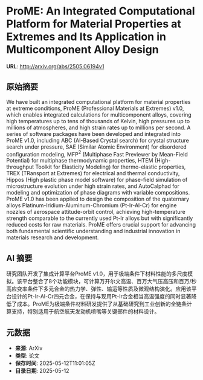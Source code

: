# ProME: An Integrated Computational Platform for Material Properties at Extremes and Its Application in Multicomponent Alloy Design

**URL**: http://arxiv.org/abs/2505.06194v1

## 原始摘要

We have built an integrated computational platform for material properties at
extreme conditions, ProME (Professional Materials at Extremes) v1.0, which
enables integrated calculations for multicomponent alloys, covering high
temperatures up to tens of thousands of Kelvin, high pressures up to millions
of atmospheres, and high strain rates up to millions per second. A series of
software packages have been developed and integrated into ProME v1.0, including
ABC (AI-Based Crystal search) for crystal structure search under pressure, SAE
(Similar Atomic Environment) for disordered configuration modeling, MFP$^2$
(Multiphase Fast Previewer by Mean-Field Potential) for multiphase
thermodynamic properties, HTEM (High-throughput Toolkit for Elasticity
Modeling) for thermo-elastic properties, TREX (TRansport at Extremes) for
electrical and thermal conductivity, Hippos (High plastic phase model software)
for phase-field simulation of microstructure evolution under high strain rates,
and AutoCalphad for modeling and optimization of phase diagrams with variable
compositions. ProME v1.0 has been applied to design the composition of the
quaternary alloys Platinum-Iridium-Aluminum-Chromium (Pt-Ir-Al-Cr) for engine
nozzles of aerospace attitude-orbit control, achieving high-temperature
strength comparable to the currently used Pt-Ir alloys but with significantly
reduced costs for raw materials. ProME offers crucial support for advancing
both fundamental scientific understanding and industrial innovation in
materials research and development.


## AI 摘要

研究团队开发了集成计算平台ProME v1.0，用于极端条件下材料性能的多尺度模拟。该平台整合了8个功能模块，可计算万开尔文高温、百万大气压高压和百万/秒高应变率条件下多元合金的热力学、弹性、输运等性质及微观结构演化。应用该平台设计的Pt-Ir-Al-Cr四元合金，在保持与现用Pt-Ir合金相当高温强度的同时显著降低了成本。ProME为极端条件材料研发提供了从基础研究到工业创新的全链条计算支持，特别适用于航空航天发动机喷嘴等关键部件的材料设计。

## 元数据

- **来源**: ArXiv
- **类型**: 论文
- **保存时间**: 2025-05-12T11:01:05Z
- **目录日期**: 2025-05-12
